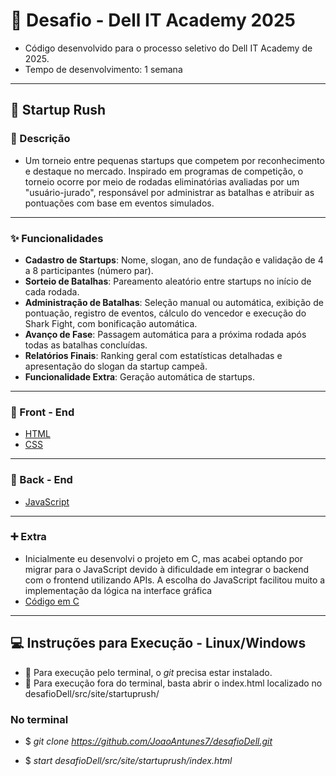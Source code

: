 # 📝 Desafio - Dell IT Academy 2025
- Código desenvolvido para o processo seletivo do Dell IT Academy de 2025.
- Tempo de desenvolvimento: 1 semana
---

## 🏁 Startup Rush
### 📄 Descrição
- Um torneio entre pequenas startups que competem por reconhecimento e destaque no mercado. Inspirado em programas de competição, o torneio ocorre por meio de rodadas eliminatórias avaliadas por um "usuário-jurado", responsável por administrar as batalhas e atribuir as pontuações com base em eventos simulados.
---

### ✨ Funcionalidades
- **Cadastro de Startups**: Nome, slogan, ano de fundação e validação de 4 a 8 participantes (número par).
- **Sorteio de Batalhas**: Pareamento aleatório entre startups no início de cada rodada.
- **Administração de Batalhas**: Seleção manual ou automática, exibição de pontuação, registro de eventos, cálculo do vencedor e execução do Shark Fight, com bonificação automática.
- **Avanço de Fase**: Passagem automática para a próxima rodada após todas as batalhas concluídas.
- **Relatórios Finais**: Ranking geral com estatísticas detalhadas e apresentação do slogan da startup campeã.
- **Funcionalidade Extra**: Geração automática de startups.
---

### 🎨 Front - End
- [HTML](/src/site/startuprush/) 
- [CSS](/src/css/)
---

### 🧩 Back - End
- [JavaScript](/src/site/startuprush/startuprush.js/)
---

### ➕ Extra
- Inicialmente eu desenvolvi o projeto em C, mas acabei optando por migrar para o 
JavaScript devido à dificuldade em integrar o backend com o frontend utilizando APIs. A 
escolha do JavaScript facilitou muito a implementação da lógica na interface gráfica
- [Código em C](/src/c/startuprush.c/)
---

## 💻 Instruções para Execução - Linux/Windows
- 🛑 Para execução pelo terminal, o *git* precisa estar instalado.
- 🛑 Para execução fora do terminal, basta abrir o index.html localizado no desafioDell/src/site/startuprush/

### No terminal
- $ *git clone https://github.com/JoaoAntunes7/desafioDell.git*

- $ *start desafioDell/src/site/startuprush/index.html*
